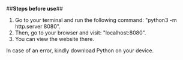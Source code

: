 ##**Steps before use**##
1. Go to your terminal and run the following command: "python3 -m http.server 8080".
2. Then, go to your browser and visit: "localhost:8080". 
3. You can view the website there.

In case of an error, kindly download Python on your device.  

